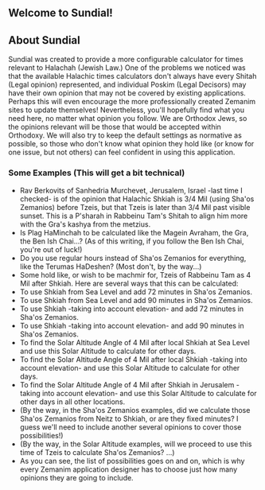 ## Welcome to Sundial!

## About Sundial
Sundial was created to provide a more configurable calculator for times relevant to Halachah (Jewish Law.) One of the problems we noticed was that the available Halachic times calculators don't always have every Shitah (Legal opinion) represented, and individual Poskim (Legal Decisors) may have their own opinion that may not be covered by existing applications. Perhaps this will even encourage the more professionally created Zemanim sites to update themselves! Nevertheless, you'll hopefully find what you need here, no matter what opinion you follow. We are Orthodox Jews, so the opinions relevant will be those that would be accepted within Orthodoxy. We will also try to keep the default settings as normative as possible, so those who don't know what opinion they hold like (or know for one issue, but not others) can feel confident in using this application.

### Some Examples (This will get a bit technical)
- Rav Berkovits of Sanhedria Murchevet, Jerusalem, Israel -last time I checked- is of the opinion that Halachic Shkiah is 3/4 Mil (using Sha'os Zemanios) before Tzeis, but that Tzeis is later than 3/4 Mil past visible sunset. This is a P'sharah in Rabbeinu Tam's Shitah to align him more with the Gra's kashya from the metzius.
- Is Plag HaMinchah to be calculated like the Magein Avraham, the Gra, the Ben Ish Chai...? (As of this writing, if you follow the Ben Ish Chai, you're out of luck!)
- Do you use regular hours instead of Sha'os Zemanios for everything, like the Terumas HaDeshen? (Most don't, by the way...)
- Some hold like, or wish to be machmir for, Tzeis of Rabbeinu Tam as 4 Mil after Shkiah. Here are several ways that this can be calculated:
 - To use Shkiah from Sea Level and add 72 minutes in Sha'os Zemanios.
 - To use Shkiah from Sea Level and add 90 minutes in Sha'os Zemanios.
 - To use Shkiah -taking into account elevation- and add 72 minutes in Sha'os Zemanios.
 - To use Shkiah -taking into account elevation- and add 90 minutes in Sha'os Zemanios.
 - To find the Solar Altitude Angle of 4 Mil after local Shkiah at Sea Level and use this Solar Altitude to calculate for other days.
 - To find the Solar Altitude Angle of 4 Mil after local Shkiah -taking into account elevation- and use this Solar Altitude to calculate for other days.
 - To find the Solar Altitude Angle of 4 Mil after Shkiah in Jerusalem -taking into account elevation- and use this Solar Altitude to calculate for other days in all other locations.
 - (By the way, in the Sha'os Zemanios examples, did we calculate those Sha'os Zemanios from Neitz to Shkiah, or are they fixed minutes? I guess we'll need to include another several opinions to cover those possibilities!)
 - (By the way, in the Solar Altitude examples, will we proceed to use this time of Tzeis to calculate Sha'os Zemanios? ...)
- As you can see, the list of possibilities goes on and on, which is why every Zemanim application designer has to choose just how many opinions they are going to include.
 
